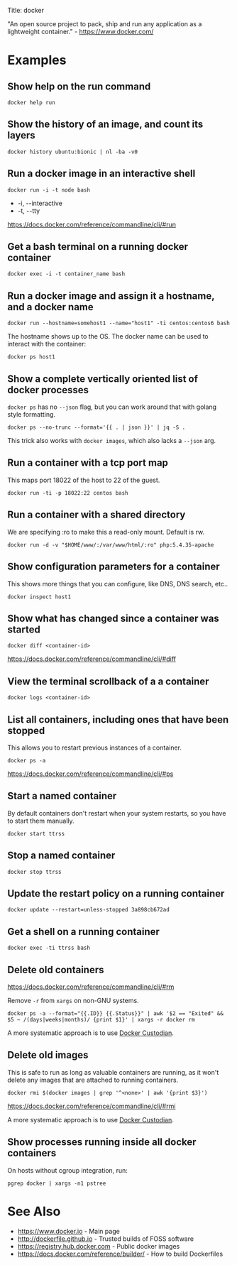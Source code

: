 Title: docker

"An open source project to pack, ship and run any application as a lightweight container." - <https://www.docker.com/>

# Examples

## Show help on the run command

```
docker help run
```

## Show the history of an image, and count its layers

```
docker history ubuntu:bionic | nl -ba -v0
```

## Run a docker image in an interactive shell

```
docker run -i -t node bash
```

- -i, --interactive
- -t, --tty

<https://docs.docker.com/reference/commandline/cli/#run>

## Get a bash terminal on a running docker container

```
docker exec -i -t container_name bash
```

## Run a docker image and assign it a hostname, and a docker name

```
docker run --hostname=somehost1 --name="host1" -ti centos:centos6 bash
```

The hostname shows up to the OS. The docker name can be used to interact with the container:

```
docker ps host1
```

## Show a complete vertically oriented list of docker processes

`docker ps` has no `--json` flag, but you can work around that with golang style formatting.

```
docker ps --no-trunc --format='{{ . | json }}' | jq -S .
```

This trick also works with `docker images`, which also lacks a `--json` arg.

## Run a container with a tcp port map

This maps port 18022 of the host to 22 of the guest.

```
docker run -ti -p 18022:22 centos bash
```

## Run a container with a shared directory

We are specifying :ro to make this a read-only mount. Default is rw.

```
docker run -d -v "$HOME/www/:/var/www/html/:ro" php:5.4.35-apache
```

## Show configuration parameters for a container

This shows more things that you can configure, like DNS, DNS search, etc..

```
docker inspect host1
```

## Show what has changed since a container was started

```
docker diff <container-id>
```

<https://docs.docker.com/reference/commandline/cli/#diff>

## View the terminal scrollback of a a container

```
docker logs <container-id>
```

## List all containers, including ones that have been stopped

This allows you to restart previous instances of a container.

```
docker ps -a
```

<https://docs.docker.com/reference/commandline/cli/#ps>

## Start a named container

By default containers don't restart when your system restarts, so you have to start them manually.

```
docker start ttrss
```

## Stop a named container

```
docker stop ttrss
```

## Update the restart policy on a running container

```
docker update --restart=unless-stopped 3a898cb672ad
```

## Get a shell on a running container

```
docker exec -ti ttrss bash
```

## Delete old containers

<https://docs.docker.com/reference/commandline/cli/#rm>

Remove `-r` from `xargs` on non-GNU systems.

```
docker ps -a --format="{{.ID}} {{.Status}}" | awk '$2 == "Exited" && $5 ~ /(days|weeks|months)/ {print $1}' | xargs -r docker rm
```

A more systematic approach is to use [Docker Custodian](https://github.com/Yelp/docker-custodian).

## Delete old images

This is safe to run as long as valuable containers are running, as it won't delete any images that are attached to running containers.

```
docker rmi $(docker images | grep '^<none>' | awk '{print $3}')
```

<https://docs.docker.com/reference/commandline/cli/#rmi>

A more systematic approach is to use [Docker Custodian](https://github.com/Yelp/docker-custodian).

## Show processes running inside all docker containers

On hosts without cgroup integration, run:

```
pgrep docker | xargs -n1 pstree
```

# See Also

- <https://www.docker.io> - Main page
- <http://dockerfile.github.io> - Trusted builds of FOSS software
- <https://registry.hub.docker.com> - Public docker images
- <https://docs.docker.com/reference/builder/> - How to build Dockerfiles
